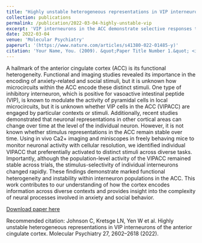 ```yaml
---
title: "Highly unstable heterogeneous representations in VIP interneurons of the anterior cingulate cortex"
collection: publications
permalink: /publication/2022-03-04-highly-unstable-vip
excerpt: 'VIP interneurons in the ACC demonstrate selective responses to certain stimuli withijn trials, however these representations are not maintained across hours or days.'
date: 2022-03-04
venue: 'Molecular Psychiatry'
paperurl: '(https://www.nature.com/articles/s41380-022-01485-y)'
citation: 'Your Name, You. (2009). &quot;Paper Title Number 1.&quot; <i>Journal 1</i>. 1(1).'
---
```

A hallmark of the anterior cingulate cortex (ACC) is its functional heterogeneity. Functional and imaging studies revealed its importance in the encoding of anxiety-related and social stimuli, but it is unknown how microcircuits within the ACC encode these distinct stimuli. One type of inhibitory interneuron, which is positive for vasoactive intestinal peptide (VIP), is known to modulate the activity of pyramidal cells in local microcircuits, but it is unknown whether VIP cells in the ACC (VIPACC) are engaged by particular contexts or stimuli. Additionally, recent studies demonstrated that neuronal representations in other cortical areas can change over time at the level of the individual neuron. However, it is not known whether stimulus representations in the ACC remain stable over time. Using in vivo Ca2+ imaging and miniscopes in freely behaving mice to monitor neuronal activity with cellular resolution, we identiﬁed individual VIPACC that preferentially activated to distinct stimuli across diverse tasks. Importantly, although the population-level activity of the VIPACC remained stable across trials, the stimulus-selectivity of individual interneurons changed rapidly. These ﬁndings demonstrate marked functional heterogeneity and instability within interneuron populations in the ACC. This work contributes to our understanding of how the cortex encodes information across diverse contexts and provides insight into the complexity of neural processes involved in anxiety and social behavior.

[Download paper here](http://academicpages.github.io/files/Johnson_et_al-2022-Molecular_Psychiatry.pdf)

Recommended citation: Johnson C, Kretsge LN, Yen W et al. Highly unstable heterogeneous representations in VIP interneurons of the anterior cingulate cortex. Molecular Psychiatry 27, 2602–2618 (2022).
